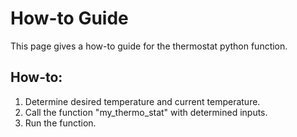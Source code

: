 # How-to Guide 

This page gives a how-to guide for the thermostat python function. 

## How-to: 
1. Determine desired temperature and current temperature.
2. Call the function "my_thermo_stat" with determined inputs. 
3. Run the function. 
